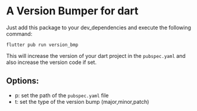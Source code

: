 # A Version Bumper for dart

Just add this package to your dev_dependencies and execute the following command:

```shell
flutter pub run version_bmp
```

This will increase the version of your dart project in the `pubspec.yaml` and also increase the version code if set.

## Options:

- p: set the path of the `pubspec.yaml` file
- t: set the type of the version bump (major,minor,patch)
